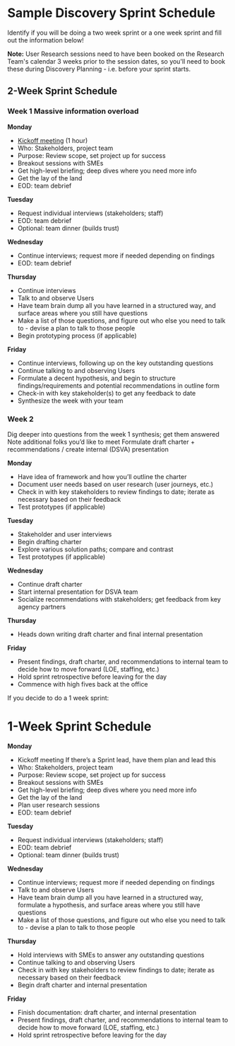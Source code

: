 # Sample Discovery Sprint Schedule

Identify if you will be doing a two week sprint or a one week sprint and fill out the information below!

**Note:** User Research sessions need to have been booked on the Research Team's calendar 3 weeks prior to the session dates, so you'll need to book these during Discovery Planning - i.e. before your sprint starts.

## 2-Week Sprint Schedule

### Week 1 Massive information overload

**Monday**

- [Kickoff meeting](https://github.com/department-of-veterans-affairs/va.gov-team/blob/master/platform/research/discovery-sprints/discovery-team-kickoff.md) (1 hour)
- Who: Stakeholders, project team
- Purpose: Review scope, set project up for success
- Breakout sessions with SMEs
- Get high-level briefing; deep dives where you need more info
- Get the lay of the land
- EOD: team debrief

**Tuesday**

- Request individual interviews (stakeholders; staff)
- EOD: team debrief
- Optional: team dinner (builds trust)

**Wednesday**

- Continue interviews; request more if needed depending on findings
- EOD: team debrief

**Thursday**

- Continue interviews
- Talk to and observe Users
- Have team brain dump all you have learned in a structured way, and surface areas where you still have questions
- Make a list of those questions, and figure out who else you need to talk to - devise a plan to talk to those people
- Begin prototyping process (if applicable)

**Friday**

- Continue interviews, following up on the key outstanding questions
- Continue talking to and observing Users
- Formulate a decent hypothesis, and begin to structure findings/requirements and potential recommendations in outline form
- Check-in with key stakeholder(s) to get any feedback to date
- Synthesize the week with your team

### Week 2

Dig deeper into questions from the week 1 synthesis; get them answered
Note additional folks you’d like to meet
Formulate draft charter + recommendations / create internal (DSVA) presentation


**Monday**

- Have idea of framework and how you’ll outline the charter
- Document user needs based on user research (user journeys, etc.)
- Check in with key stakeholders to review findings to date; iterate as necessary based on their feedback
- Test prototypes (if applicable)

**Tuesday**

- Stakeholder and user interviews
- Begin drafting charter
- Explore various solution paths; compare and contrast
- Test prototypes (if applicable)

**Wednesday**

- Continue draft charter
- Start internal presentation for DSVA team
- Socialize recommendations with stakeholders; get feedback from key agency partners

**Thursday**

- Heads down writing draft charter and final internal presentation

**Friday**

- Present findings, draft charter, and recommendations to internal team to decide how to move forward (LOE, staffing, etc.)
- Hold sprint retrospective before leaving for the day
- Commence with high fives back at the office

If you decide to do a 1 week sprint:

# 1-Week Sprint Schedule

**Monday**

- Kickoff meeting If there’s a Sprint lead, have them plan and lead this
- Who: Stakeholders, project team
- Purpose: Review scope, set project up for success
- Breakout sessions with SMEs
- Get high-level briefing; deep dives where you need more info
- Get the lay of the land
- Plan user research sessions
- EOD: team debrief

**Tuesday**

- Request individual interviews (stakeholders; staff)
- EOD: team debrief
- Optional: team dinner (builds trust)

**Wednesday**

- Continue interviews; request more if needed depending on findings
- Talk to and observe Users
- Have team brain dump all you have learned in a structured way, formulate a hypothesis, and surface areas where you still have questions
- Make a list of those questions, and figure out who else you need to talk to - devise a plan to talk to those people

**Thursday**

- Hold interviews with SMEs to answer any outstanding questions
- Continue talking to and observing Users
- Check in with key stakeholders to review findings to date; iterate as necessary based on their feedback
- Begin draft charter and internal presentation

**Friday**

- Finish documentation: draft charter, and internal presentation
- Present findings, draft charter, and recommendations to internal team to decide how to move forward (LOE, staffing, etc.)
- Hold sprint retrospective before leaving for the day

